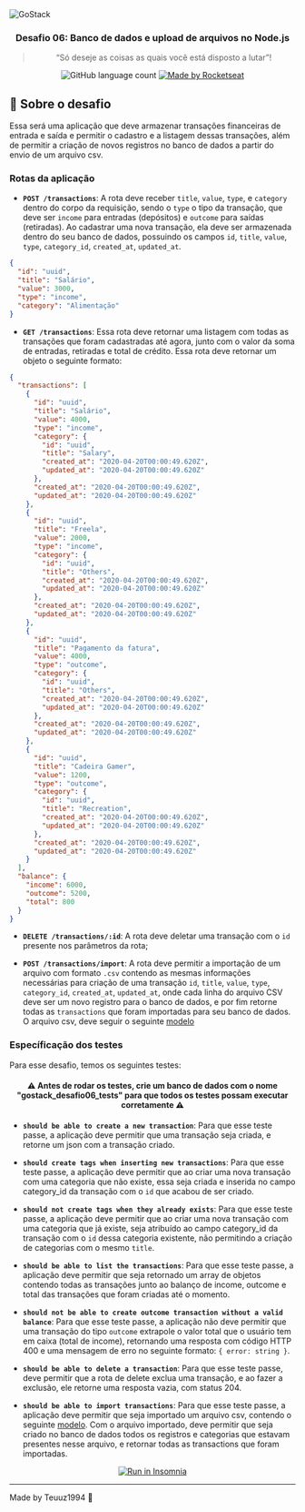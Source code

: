 <img alt="GoStack" src="https://storage.googleapis.com/golden-wind/bootcamp-gostack/header-desafios.png" />

<h3 align="center">
  Desafio 06: Banco de dados e upload de arquivos no Node.js
</h3>

<blockquote align="center">“Só deseje as coisas as quais você está disposto a lutar”!</blockquote>

<p align="center">
  <img alt="GitHub language count" src="https://img.shields.io/github/languages/count/Teuuz1994/desafio06-gostack?color=%2304D361">

  <a href="https://rocketseat.com.br">
    <img alt="Made by Rocketseat" src="https://img.shields.io/badge/made%20by-Teuuz1994-%2304D361">
  </a>
</p>

## :rocket: Sobre o desafio

Essa será uma aplicação que deve armazenar transações financeiras de entrada e saída e permitir o cadastro e a listagem dessas transações, além de permitir a criação de novos registros no banco de dados a partir do envio de um arquivo csv.

### Rotas da aplicação

- **`POST /transactions`**: A rota deve receber `title`, `value`, `type`, e `category` dentro do corpo da requisição, sendo o `type` o tipo da transação, que deve ser `income` para entradas (depósitos) e `outcome` para saídas (retiradas). Ao cadastrar uma nova transação, ela deve ser armazenada dentro do seu banco de dados, possuindo os campos `id`, `title`, `value`, `type`, `category_id`, `created_at`, `updated_at`.

```json
{
  "id": "uuid",
  "title": "Salário",
  "value": 3000,
  "type": "income",
  "category": "Alimentação"
}
```

- **`GET /transactions`**: Essa rota deve retornar uma listagem com todas as transações que foram cadastradas até agora, junto com o valor da soma de entradas, retiradas e total de crédito. Essa rota deve retornar um objeto o seguinte formato:

```json
{
  "transactions": [
    {
      "id": "uuid",
      "title": "Salário",
      "value": 4000,
      "type": "income",
      "category": {
        "id": "uuid",
        "title": "Salary",
        "created_at": "2020-04-20T00:00:49.620Z",
        "updated_at": "2020-04-20T00:00:49.620Z"
      },
      "created_at": "2020-04-20T00:00:49.620Z",
      "updated_at": "2020-04-20T00:00:49.620Z"
    },
    {
      "id": "uuid",
      "title": "Freela",
      "value": 2000,
      "type": "income",
      "category": {
        "id": "uuid",
        "title": "Others",
        "created_at": "2020-04-20T00:00:49.620Z",
        "updated_at": "2020-04-20T00:00:49.620Z"
      },
      "created_at": "2020-04-20T00:00:49.620Z",
      "updated_at": "2020-04-20T00:00:49.620Z"
    },
    {
      "id": "uuid",
      "title": "Pagamento da fatura",
      "value": 4000,
      "type": "outcome",
      "category": {
        "id": "uuid",
        "title": "Others",
        "created_at": "2020-04-20T00:00:49.620Z",
        "updated_at": "2020-04-20T00:00:49.620Z"
      },
      "created_at": "2020-04-20T00:00:49.620Z",
      "updated_at": "2020-04-20T00:00:49.620Z"
    },
    {
      "id": "uuid",
      "title": "Cadeira Gamer",
      "value": 1200,
      "type": "outcome",
      "category": {
        "id": "uuid",
        "title": "Recreation",
        "created_at": "2020-04-20T00:00:49.620Z",
        "updated_at": "2020-04-20T00:00:49.620Z"
      },
      "created_at": "2020-04-20T00:00:49.620Z",
      "updated_at": "2020-04-20T00:00:49.620Z"
    }
  ],
  "balance": {
    "income": 6000,
    "outcome": 5200,
    "total": 800
  }
}
```

- **`DELETE /transactions/:id`**: A rota deve deletar uma transação com o `id` presente nos parâmetros da rota;

* **`POST /transactions/import`**: A rota deve permitir a importação de um arquivo com formato `.csv` contendo as mesmas informações necessárias para criação de uma transação `id`, `title`, `value`, `type`, `category_id`, `created_at`, `updated_at`, onde cada linha do arquivo CSV deve ser um novo registro para o banco de dados, e por fim retorne todas as `transactions` que foram importadas para seu banco de dados. O arquivo csv, deve seguir o seguinte [modelo](./src/__tests__/import_template.csv)

### Específicação dos testes

Para esse desafio, temos os seguintes testes:

<h4 align="center">
  ⚠️ Antes de rodar os testes, crie um banco de dados com o nome "gostack_desafio06_tests" para que todos os testes possam executar corretamente ⚠️
</h4>

- **`should be able to create a new transaction`**: Para que esse teste passe, a aplicação deve permitir que uma transação seja criada, e retorne um json com a transação criado.

* **`should create tags when inserting new transactions`**: Para que esse teste passe, a aplicação deve permitir que ao criar uma nova transação com uma categoria que não existe, essa seja criada e inserida no campo category_id da transação com o `id` que acabou de ser criado.

- **`should not create tags when they already exists`**: Para que esse teste passe, a aplicação deve permitir que ao criar uma nova transação com uma categoria que já existe, seja atribuído ao campo category_id da transação com o `id` dessa categoria existente, não permitindo a criação de categorias com o mesmo `title`.

* **`should be able to list the transactions`**: Para que esse teste passe, a aplicação deve permitir que seja retornado um array de objetos contendo todas as transações junto ao balanço de income, outcome e total das transações que foram criadas até o momento.

- **`should not be able to create outcome transaction without a valid balance`**: Para que esse teste passe, a aplicação não deve permitir que uma transação do tipo `outcome` extrapole o valor total que o usuário tem em caixa (total de income), retornando uma resposta com código HTTP 400 e uma mensagem de erro no seguinte formato: `{ error: string }`.

* **`should be able to delete a transaction`**: Para que esse teste passe, deve permitir que a rota de delete exclua uma transação, e ao fazer a exclusão, ele retorne uma resposta vazia, com status 204.

- **`should be able to import transactions`**: Para que esse teste passe, a aplicação deve permitir que seja importado um arquivo csv, contendo o seguinte [modelo](./src/__tests__/import_template.csv). Com o arquivo importado, deve permitir que seja criado no banco de dados todos os registros e categorias que estavam presentes nesse arquivo, e retornar todas as transactions que foram importadas.

<p align="center">
<a href="https://insomnia.rest/run/?label=desafio06-bootcamp-gostack&uri=https%3A%2F%2Fgithub.com%2FTeuuz1994%2Fdesafio06-gostack%2Fblob%2Fmaster%2F.github%2FInsomnia_2020-07-29.json" target="_blank"><img src="https://insomnia.rest/images/run.svg" alt="Run in Insomnia"></a>
</p>

---

Made by Teuuz1994 :wave:
